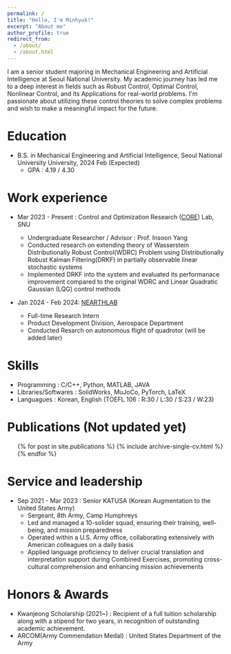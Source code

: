 ```yaml
---
permalink: /
title: "Hello, I'm Minhyuk!"
excerpt: "About me"
author_profile: true
redirect_from: 
  - /about/
  - /about.html
---
```


I am a senior student majoring in Mechanical Engineering and Artificial Intelligence at Seoul National University. My academic journey has led me to a deep interest in fields such as Robust Control, Optimal Control, Nonlinear Control, and its Applications for real-world problems. I'm passionate about utilizing these control theories to solve complex problems and wish to make a meaningful impact for the future.

Education
======
* B.S. in Mechanical Engineering and Artificial Intelligence, Seoul National University University, 2024 Feb (Expected)
  * GPA : 4.19 / 4.30

Work experience
======
* Mar 2023 - Present : Control and Optimization Research ([CORE](http://coregroup.snu.ac.kr/)) Lab, SNU
  * Undergraduate Researcher / Advisor : Prof. Insoon Yang
  * Conducted research on extending theory of Wasserstein Distributionally Robust Control(WDRC) Problem using Distributionally Robust Kalman Filtering(DRKF) in partially observable linear stochastic systems
  * Implemented DRKF into the system and evaluated its performanace improvement compared to the original WDRC and Linear Quadratic Gaussian (LQG) control methods

* Jan 2024 - Feb 2024: [NEARTHLAB](https://www.nearthlab.com/)
  * Full-time Research Intern
  * Product Development Division, Aerospace Department
  * Conducted Resarch on autonomous flight of quadrotor (will be added later)
  
Skills
======
* Programming : C/C++, Python, MATLAB, JAVA
* Libraries/Softwares : SolidWorks, MuJoCo, PyTorch, LaTeX
* Languagues : Korean, English (TOEFL 106 : R:30 / L:30 / S:23 / W:23)

Publications (Not updated yet)
======
  <ul>{% for post in site.publications %}
    {% include archive-single-cv.html %}
  {% endfor %}</ul>
  
<!-- Talks
======
  <ul>{% for post in site.talks %}
    {% include archive-single-talk-cv.html %}
  {% endfor %}</ul> -->
  
<!-- Teaching
======
  <ul>{% for post in site.teaching %}
    {% include archive-single-cv.html %}
  {% endfor %}</ul> -->
  
Service and leadership
======
* Sep 2021 - Mar 2023 : Senior KATUSA (Korean Augmentation to the United States Army)
  * Sergeant, 8th Army, Camp Humphreys
  * Led and managed a 10-solider squad, ensuring their training, well-being, and mission preparedness
  * Operated within a U.S. Army office, collaborating extensively with American colleagues on a daily basis
  * Applied language proficiency to deliver crucial translation and interpretation support during Combined Exercises, promoting cross-cultural comprehension and enhancing mission achievements

Honors & Awards
======
* Kwanjeong Scholarship (2021~) : Recipient of a full tuition scholarship along with a stipend for two years, in recognition of outstanding academic achievement.
* ARCOM(Army Commendation Medal) : United States Department of the Army
